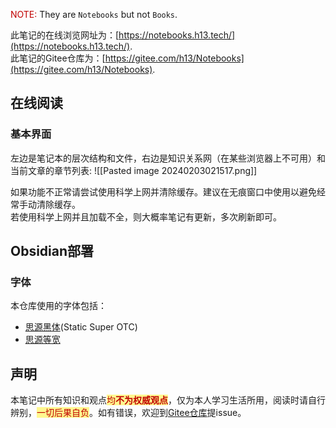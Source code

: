 <font color="#c00000">NOTE:</font>
	They are `Notebooks` but not `Books`.

此笔记的在线浏览网址为：[https://notebooks.h13.tech/](https://notebooks.h13.tech/).  
此笔记的Gitee仓库为：[https://gitee.com/h13/Notebooks](https://gitee.com/h13/Notebooks).  

## 在线阅读

### 基本界面

左边是笔记本的层次结构和文件，右边是知识关系网（在某些浏览器上不可用）和当前文章的章节列表:
![[Pasted image 20240203021517.png]]

如果功能不正常请尝试使用科学上网并清除缓存。建议在无痕窗口中使用以避免经常手动清除缓存。  
若使用科学上网并且加载不全，则大概率笔记有更新，多次刷新即可。  

## Obsidian部署

### 字体

本仓库使用的字体包括：
- [思源黑体](https://github.com/adobe-fonts/source-han-sans)(Static Super OTC)
- [思源等宽](https://github.com/adobe-fonts/source-han-mono)

## 声明

本笔记中所有知识和观点<span style="background:#fff88f"><font color="#c00000">均<b>不为权威观点</b></font></span>，仅为本人学习生活所用，阅读时请自行辨别，<span style="background:#fff88f"><font color="#c00000">一切后果自负</font></span>。如有错误，欢迎到[Gitee仓库](https://gitee.com/h13/Notebooks/issues)提issue。  
<!--<font color="#ffffff">真的只是一个笔记而已...</font>-->
